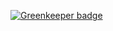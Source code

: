 
[![Greenkeeper badge](https://badges.greenkeeper.io/chiaweilee/awesome-emoji.svg)](https://greenkeeper.io/)
